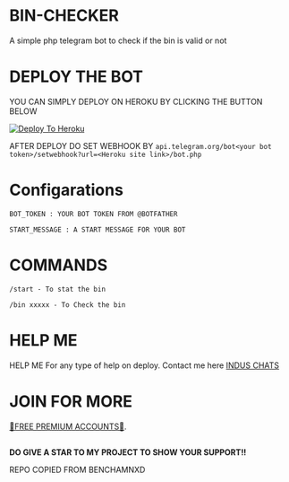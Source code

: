 # BIN-CHECKER

A simple php telegram bot to check if the bin is valid or not

# DEPLOY THE BOT

YOU CAN SIMPLY DEPLOY ON HEROKU BY CLICKING THE BUTTON BELOW

[![Deploy To Heroku](https://www.herokucdn.com/deploy/button.svg)](https://heroku.com/deploy?template=https://github.com/mrqwerts/BIN-CHECKER/edit/main)

AFTER DEPLOY DO SET WEBHOOK BY  ``api.telegram.org/bot<your bot token>/setwebhook?url=<Heroku site link>/bot.php``

# Configarations

``BOT_TOKEN : YOUR BOT TOKEN FROM @BOTFATHER``

``START_MESSAGE : A START MESSAGE FOR YOUR BOT``

# COMMANDS

``/start - To stat the bin``

``/bin xxxxx - To Check the bin``

# HELP ME

HELP ME
For any type of help on deploy. Contact me here [INDUS CHATS](https://t.me/induschats)


# JOIN FOR MORE 

[👑FREE PREMIUM ACCOUNTS👑](https://t.me/joinchat/AAAAAE3qMorW0ecO0L4TdQ).


##

**DO GIVE A STAR TO MY PROJECT TO SHOW YOUR SUPPORT!!**

REPO COPIED FROM BENCHAMNXD
